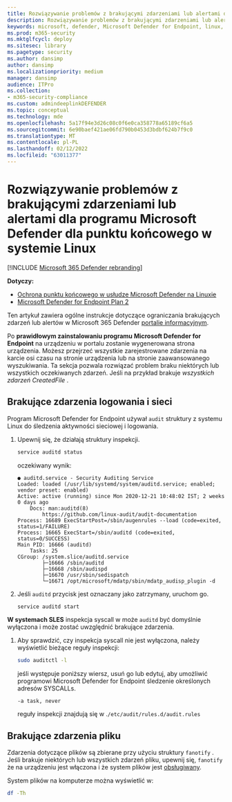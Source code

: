 ```yaml
---
title: Rozwiązywanie problemów z brakującymi zdarzeniami lub alertami dla programu Microsoft Defender dla punktu końcowego w systemie Linux
description: Rozwiązywanie problemów z brakującymi zdarzeniami lub alertami w programie Microsoft Defender for Endpoint w systemie Linux.
keywords: microsoft, defender, Microsoft Defender for Endpoint, linux, events
ms.prod: m365-security
ms.mktglfcycl: deploy
ms.sitesec: library
ms.pagetype: security
ms.author: dansimp
author: dansimp
ms.localizationpriority: medium
manager: dansimp
audience: ITPro
ms.collection:
- m365-security-compliance
ms.custom: admindeeplinkDEFENDER
ms.topic: conceptual
ms.technology: mde
ms.openlocfilehash: 5a17f94e3d26c08c0f6e0ca358778a65189cf6a5
ms.sourcegitcommit: 6e90baef421ae06fd790b0453d3bdbf624b7f9c0
ms.translationtype: MT
ms.contentlocale: pl-PL
ms.lasthandoff: 02/12/2022
ms.locfileid: "63011377"
---
```

# <a name="troubleshoot-missing-events-or-alerts-issues-for-microsoft-defender-for-endpoint-on-linux"></a>Rozwiązywanie problemów z brakującymi zdarzeniami lub alertami dla programu Microsoft Defender dla punktu końcowego w systemie Linux

[!INCLUDE [Microsoft 365 Defender rebranding](../../includes/microsoft-defender.md)]

**Dotyczy:**

- [Ochrona punktu końcowego w usłudze Microsoft Defender na Linuxie](microsoft-defender-endpoint-linux.md)
- [Microsoft Defender for Endpoint Plan 2](https://go.microsoft.com/fwlink/p/?linkid=2154037)

Ten artykuł zawiera ogólne instrukcje dotyczące ograniczania brakujących zdarzeń lub alertów w Microsoft 365 Defender <a href="https://go.microsoft.com/fwlink/p/?linkid=2077139" target="_blank">portalie informacyjnym</a>.

Po **prawidłowym zainstalowaniu programu Microsoft Defender for Endpoint** na urządzeniu w portalu  zostanie wygenerowana strona urządzenia. Możesz przejrzeć wszystkie zarejestrowane zdarzenia na karcie osi czasu na stronie urządzenia lub na stronie zaawansowanego wyszukiwania. Ta sekcja pozwala rozwiązać problem braku niektórych lub wszystkich oczekiwanych zdarzeń.
Jeśli na przykład brakuje _wszystkich zdarzeń CreatedFile_ .

## <a name="missing-network-and-login-events"></a>Brakujące zdarzenia logowania i sieci

Program Microsoft Defender for Endpoint używał `audit` struktury z systemu Linux do śledzenia aktywności sieciowej i logowania.

1. Upewnij się, że działają struktury inspekcji.

    ```bash
    service auditd status
    ```

    oczekiwany wynik:

    ```output
    ● auditd.service - Security Auditing Service
    Loaded: loaded (/usr/lib/systemd/system/auditd.service; enabled; vendor preset: enabled)
    Active: active (running) since Mon 2020-12-21 10:48:02 IST; 2 weeks 0 days ago
        Docs: man:auditd(8)
            https://github.com/linux-audit/audit-documentation
    Process: 16689 ExecStartPost=/sbin/augenrules --load (code=exited, status=1/FAILURE)
    Process: 16665 ExecStart=/sbin/auditd (code=exited, status=0/SUCCESS)
    Main PID: 16666 (auditd)
        Tasks: 25
    CGroup: /system.slice/auditd.service
            ├─16666 /sbin/auditd
            ├─16668 /sbin/audispd
            ├─16670 /usr/sbin/sedispatch
            └─16671 /opt/microsoft/mdatp/sbin/mdatp_audisp_plugin -d
    ```

2. Jeśli `auditd` przycisk jest oznaczany jako zatrzymany, uruchom go.

    ```bash
    service auditd start
    ```

**W systemach SLES** inspekcja syscall w może `auditd` być domyślnie wyłączona i może zostać uwzględnić brakujące zdarzenia.

1. Aby sprawdzić, czy inspekcja syscall nie jest wyłączona, należy wyświetlić bieżące reguły inspekcji:

    ```bash
    sudo auditctl -l
    ```

    jeśli występuje poniższy wiersz, usuń go lub edytuj, aby umożliwić programowi Microsoft Defender for Endpoint śledzenie określonych adresów SYSCALLs.

    ```output
    -a task, never
    ```

    reguły inspekcji znajdują się w .`/etc/audit/rules.d/audit.rules`

## <a name="missing-file-events"></a>Brakujące zdarzenia pliku

Zdarzenia dotyczące plików są zbierane przy użyciu struktury `fanotify` . Jeśli brakuje niektórych lub wszystkich zdarzeń pliku, upewnij się, `fanotify` że na urządzeniu jest włączona i że system plików jest [obsługiwany](microsoft-defender-endpoint-linux.md#system-requirements).

System plików na komputerze można wyświetlić w:

```bash
df -Th
```
